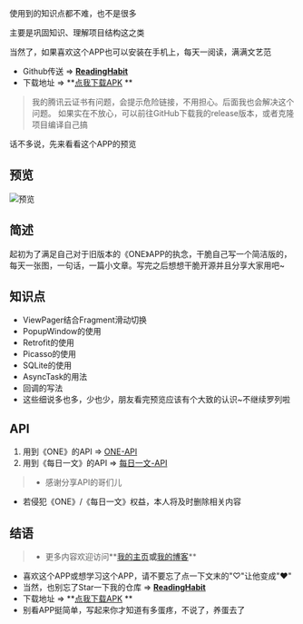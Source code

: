 使用到的知识点都不难，也不是很多

主要是巩固知识、理解项目结构这之类

当然了，如果喜欢这个APP也可以安装在手机上，每天一阅读，满满文艺范

- Github传送 => **[ReadingHabit](https://github.com/liuzho/ReadingHabit)**
- 下载地址 => **[点我下载APK](https://liuzho.com/readinghabitapp/publish.apk) **

>我的腾讯云证书有问题，会提示危险链接，不用担心。后面我也会解决这个问题。
如果实在不放心，可以前往GitHub下载我的release版本，或者克隆项目编译自己搞

话不多说，先来看看这个APP的预览

## 预览

![预览](https://dn-mhke0kuv.qbox.me/5342c71a03f21336c081.gif)

## 简述

起初为了满足自己对于旧版本的《ONE》APP的执念，干脆自己写一个简洁版的，每天一张图，一句话，一篇小文章。写完之后想想干脆开源并且分享大家用吧~

## 知识点

- ViewPager结合Fragment滑动切换
- PopupWindow的使用
- Retrofit的使用
- Picasso的使用
- SQLite的使用
- AsyncTask的用法
- 回调的写法
- 这些细说多也多，少也少，朋友看完预览应该有个大致的认识~不继续罗列啦

## API

1. 用到《ONE》的API => [ONE-API](https://github.com/jokermonn/-Api/blob/master/ONEv3.5.0~.md#assign)
2. 用到《每日一文》的API => [每日一文-API](https://github.com/jokermonn/-Api/blob/master/OneArticle.md)

> - 感谢分享API的哥们儿
- 若侵犯《ONE》/《每日一文》权益，本人将及时删除相关内容

## 结语

>- 更多内容欢迎访问**[我的主页](https://liuzho.com)**或**[我的博客](https://liuzho.github.io)**
- 喜欢这个APP或想学习这个APP，请不要忘了点一下文末的"♡"让他变成"❤"
- 当然，也别忘了Star一下我的仓库 => **[ReadingHabit](https://github.com/liuzho/ReadingHabit)**
- 下载地址 => **[点我下载APK](https://liuzho.com/readinghabitapp/publish.apk) **
- 别看APP挺简单，写起来你才知道有多蛋疼，不说了，养蛋去了